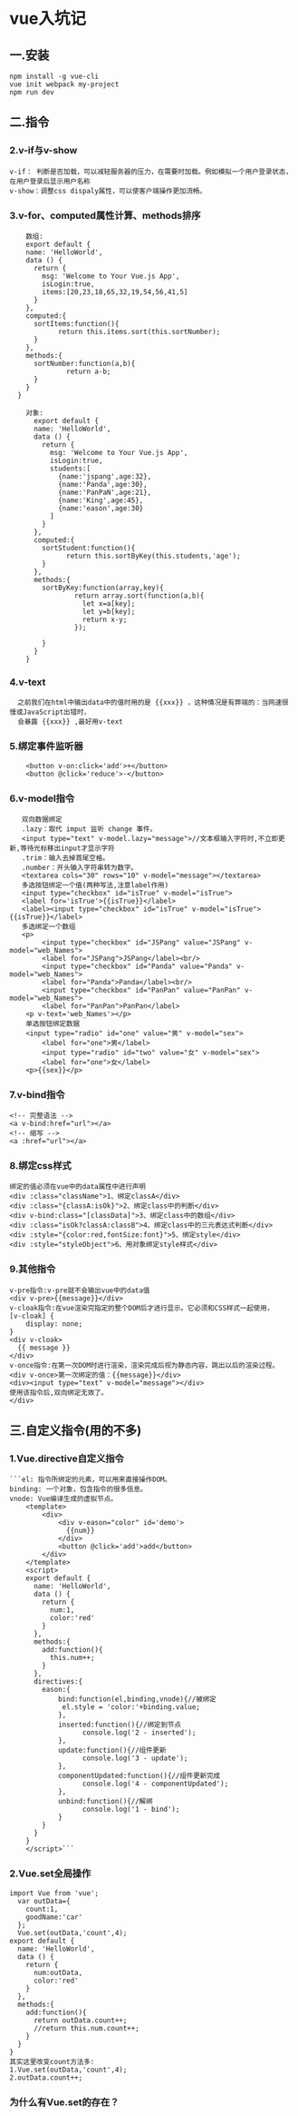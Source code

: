 # vue入坑记

## 一.安装
    npm install -g vue-cli
    vue init webpack my-project
    npm run dev
## 二.指令
### 2.v-if与v-show
    v-if： 判断是否加载，可以减轻服务器的压力，在需要时加载。例如模拟一个用户登录状态，在用户登录后显示用户名称
    v-show：调整css dispaly属性，可以使客户端操作更加流畅。
### 3.v-for、computed属性计算、methods排序
```    computed:根据业务需求修改items里面的数据,使用methods里的方法,注意要使用this去调用.
    数组:
    export default {
    name: 'HelloWorld',
    data () {
      return {
        msg: 'Welcome to Your Vue.js App',
        isLogin:true,
        items:[20,23,18,65,32,19,54,56,41,5]
      }
    },
    computed:{
      sortItems:function(){
            return this.items.sort(this.sortNumber);
      }
    },
    methods:{
      sortNumber:function(a,b){
              return a-b;
      }
    }
  }
  
    对象:
      export default {
      name: 'HelloWorld',
      data () {
        return {
          msg: 'Welcome to Your Vue.js App',
          isLogin:true,
          students:[
            {name:'jspang',age:32},
            {name:'Panda',age:30},
            {name:'PanPaN',age:21},
            {name:'King',age:45},
            {name:'eason',age:30}
          ]
        }
      },
      computed:{
        sortStudent:function(){
              return this.sortByKey(this.students,'age');
        }
      },
      methods:{
        sortByKey:function(array,key){
                return array.sort(function(a,b){
                  let x=a[key];
                  let y=b[key];
                  return x-y;
                });

        }
      }
    }
```
### 4.v-text
      之前我们在html中输出data中的值时用的是 {{xxx}} ，这种情况是有弊端的：当网速很慢或JavaScript出错时，
      会暴露 {{xxx}} ,最好用v-text
### 5.绑定事件监听器
        <button v-on:click='add'>+</button>
        <button @click='reduce'>-</button>
### 6.v-model指令
       双向数据绑定
       .lazy：取代 imput 监听 change 事件。
       <input type="text" v-model.lazy="message">//文本框输入字符时,不立即更新,等待光标移出input才显示字符
       .trim：输入去掉首尾空格。
       .number：开头输入字符串转为数字。
       <textarea cols="30" rows="10" v-model="message"></textarea>
       多选按钮绑定一个值(两种写法,注意label作用)
       <input type="checkbox" id="isTrue" v-model="isTrue">
       <label for='isTrue'>{{isTrue}}</label>
       <label><input type="checkbox" id="isTrue" v-model="isTrue">{{isTrue}}</label>
       多选绑定一个数组
       <p>
            <input type="checkbox" id="JSPang" value="JSPang" v-model="web_Names">
            <label for="JSPang">JSPang</label><br/>
            <input type="checkbox" id="Panda" value="Panda" v-model="web_Names">
            <label for="Panda">Panda</label><br/>
            <input type="checkbox" id="PanPan" value="PanPan" v-model="web_Names">
            <label for="PanPan">PanPan</label>
        <p v-text='web_Names'></p>
        单选按钮绑定数据
        <input type="radio" id="one" value="男" v-model="sex">
            <label for="one">男</label>
            <input type="radio" id="two" value="女" v-model="sex">
            <label for="one">女</label>
        <p>{{sex}}</p>
### 7.v-bind指令
    <!-- 完整语法 -->
    <a v-bind:href="url"></a>
    <!-- 缩写 -->
    <a :href="url"></a>
### 8.绑定css样式
    绑定的值必须在vue中的data属性中进行声明
    <div :class="className">1、绑定classA</div>
    <div :class="{classA:isOk}">2、绑定class中的判断</div>
    <div v-bind:class="[classData]">3、绑定class中的数组</div>
    <div :class="isOk?classA:classB">4、绑定class中的三元表达式判断</div>
    <div :style="{color:red,fontSize:font}">5、绑定style</div>
    <div :style="styleObject">6、用对象绑定style样式</div>
### 9.其他指令
    v-pre指令:v-pre就不会输出vue中的data值
    <div v-pre>{{message}}</div>
    v-cloak指令:在vue渲染完指定的整个DOM后才进行显示。它必须和CSS样式一起使用，
    [v-cloak] {
        display: none;
    }
    <div v-cloak>
      {{ message }}
    </div>
    v-once指令:在第一次DOM时进行渲染，渲染完成后视为静态内容，跳出以后的渲染过程。
    <div v-once>第一次绑定的值：{{message}}</div>
    <div><input type="text" v-model="message"></div>
    使用该指令后,双向绑定无效了。
    </div>  
## 三.自定义指令(用的不多)
### 1.Vue.directive自定义指令
    ```el: 指令所绑定的元素，可以用来直接操作DOM。
    binding: 一个对象，包含指令的很多信息。
    vnode: Vue编译生成的虚拟节点。
        <template>
            <div>
                <div v-eason="color" id='demo'>
                  {{num}}
                </div>
                <button @click='add'>add</button>
            </div>  
        </template>
        <script>
        export default {
          name: 'HelloWorld',
          data () {
            return {
              num:1,
              color:'red'
            }
          },
          methods:{
            add:function(){
              this.num++;
            }
          },
          directives:{
            eason:{
                bind:function(el,binding,vnode){//被绑定
                 el.style = 'color:'+binding.value;
                },
                inserted:function(){//绑定到节点
                      console.log('2 - inserted');
                },
                update:function(){//组件更新
                      console.log('3 - update');
                },
                componentUpdated:function(){//组件更新完成
                      console.log('4 - componentUpdated');
                },
                unbind:function(){//解绑
                      console.log('1 - bind');
                }
            }
          }
        }
        </script>```
### 2.Vue.set全局操作
    import Vue from 'vue';
      var outData={
        count:1,
        goodName:'car'
      };
      Vue.set(outData,'count',4);
    export default {
      name: 'HelloWorld',
      data () {
        return {
          num:outData,
          color:'red'
        }
      },
      methods:{
        add:function(){
          return outData.count++;
          //return this.num.count++;
        }
      }
    }
    其实这里改变count方法多:
    1.Vue.set(outData,'count',4);
    2.outData.count++;
 ### 为什么有Vue.set的存在？
    
